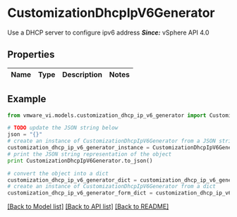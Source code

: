 # CustomizationDhcpIpV6Generator

Use a DHCP server to configure ipv6 address  ***Since:*** vSphere API 4.0 

## Properties
Name | Type | Description | Notes
------------ | ------------- | ------------- | -------------

## Example

```python
from vmware_vi.models.customization_dhcp_ip_v6_generator import CustomizationDhcpIpV6Generator

# TODO update the JSON string below
json = "{}"
# create an instance of CustomizationDhcpIpV6Generator from a JSON string
customization_dhcp_ip_v6_generator_instance = CustomizationDhcpIpV6Generator.from_json(json)
# print the JSON string representation of the object
print CustomizationDhcpIpV6Generator.to_json()

# convert the object into a dict
customization_dhcp_ip_v6_generator_dict = customization_dhcp_ip_v6_generator_instance.to_dict()
# create an instance of CustomizationDhcpIpV6Generator from a dict
customization_dhcp_ip_v6_generator_form_dict = customization_dhcp_ip_v6_generator.from_dict(customization_dhcp_ip_v6_generator_dict)
```
[[Back to Model list]](../README.md#documentation-for-models) [[Back to API list]](../README.md#documentation-for-api-endpoints) [[Back to README]](../README.md)



